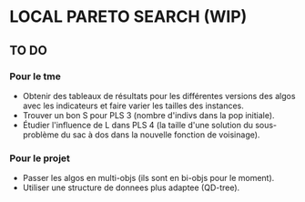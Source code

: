 # LOCAL PARETO SEARCH (WIP)
## TO DO

### Pour le tme
- Obtenir des tableaux de résultats pour les différentes versions des algos avec les indicateurs et faire varier les tailles des instances.
- Trouver un bon S pour PLS 3 (nombre d'indivs dans la pop initiale).
- Étudier l'influence de L dans PLS 4 (la taille d'une solution du sous-problème du sac à dos dans la nouvelle fonction de voisinage).

### Pour le projet
- Passer les algos en multi-objs (ils sont en bi-objs pour le moment).
- Utiliser une structure de donnees plus adaptee (QD-tree).
